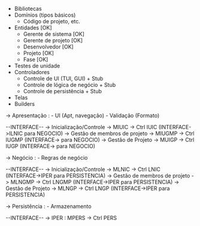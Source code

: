 - Bibliotecas
 - Domínios (tipos básicos)
	- Código de projeto, etc. 
 - Entidades [OK]
	- Gerente de sistema [OK]
	- Gerente de projeto [OK]
	- Desenvolvedor [OK]
	- Projeto [OK]
	- Fase [OK]
 - Testes de unidade
 - Controladores
	- Controle de UI (TUI, GUI) + Stub
	- Controle de lógica de negócio + Stub
	- Controle de persistência + Stub
 - Telas
 - Builders


-> Apresentação :
	- UI (Apt, navegação)
	- Validação (Formato)

--INTERFACE--
  -> Inicialização/Controle
    -> MIUIC
      -> Ctrl IUIC (INTERFACE->ILNIC para NEGOCIO)
  -> Gestão de membros de projeto
    -> MIUGMP
      -> Ctrl IUGMP (INTERFACE-> para NEGOCIO)
  -> Gestão de Projeto
   -> MUIGP
      -> Ctrl IUGP (INTERFACE-> para NEGOCIO)

-> Negócio :
	- Regras de negócio

--INTERFACE--
-> Inicialização/Controle
  -> MLNIC
    -> Ctrl LNIC (INTERFACE->IPER para PERSISTENCIA)
-> Gestão de membros de projeto
  -> MLNGMP
    -> Ctrl LNGMP (INTERFACE->IPER para PERSISTENCIA)
-> Gestão de Projeto
 -> MLNGP
    -> Ctrl LNGP (INTERFACE->IPER para PERSISTENCIA)

-> Persistência :
	- Armazenamento

--INTERFACE--
  -> IPER : MPERS
    -> Ctrl PERS
